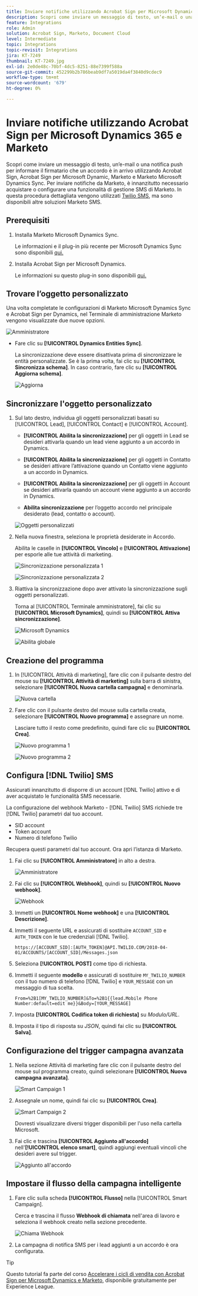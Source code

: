 ```yaml
---
title: Inviare notifiche utilizzando Acrobat Sign per Microsoft Dynamics 365 e Marketo
description: Scopri come inviare un messaggio di testo, un’e-mail o una notifica push per informare il firmatario che è in arrivo un accordo
feature: Integrations
role: Admin
solution: Acrobat Sign, Marketo, Document Cloud
level: Intermediate
topic: Integrations
topic-revisit: Integrations
jira: KT-7249
thumbnail: KT-7249.jpg
exl-id: 2e0de48c-70bf-4dc5-8251-88e7399f588a
source-git-commit: 452299b2b786beab9df7a5019da4f3840d9cdec9
workflow-type: tm+mt
source-wordcount: '679'
ht-degree: 0%

---
```


# Inviare notifiche utilizzando Acrobat Sign per Microsoft Dynamics 365 e Marketo

Scopri come inviare un messaggio di testo, un’e-mail o una notifica push per informare il firmatario che un accordo è in arrivo utilizzando Acrobat Sign, Acrobat Sign per Microsoft Dynamic, Marketo e Marketo Microsoft Dynamics Sync. Per inviare notifiche da Marketo, è innanzitutto necessario acquistare o configurare una funzionalità di gestione SMS di Marketo. In questa procedura dettagliata vengono utilizzati [Twilio SMS](https://launchpoint.marketo.com/twilio/twilio-sms-for-marketo/), ma sono disponibili altre soluzioni Marketo SMS.

## Prerequisiti

1. Installa Marketo Microsoft Dynamics Sync.

   Le informazioni e il plug-in più recente per Microsoft Dynamics Sync sono disponibili [qui.](https://experienceleague.adobe.com/docs/marketo/using/product-docs/crm-sync/microsoft-dynamics/marketo-plugin-releases-for-microsoft-dynamics.html)

1. Installa Acrobat Sign per Microsoft Dynamics.

   Le informazioni su questo plug-in sono disponibili [qui.](https://helpx.adobe.com/ca/sign/using/microsoft-dynamics-integration-installation-guide.html)

## Trovare l’oggetto personalizzato

Una volta completate le configurazioni di Marketo Microsoft Dynamics Sync e Acrobat Sign per Dynamics, nel Terminale di amministrazione Marketo vengono visualizzate due nuove opzioni.

![Amministratore](assets/adminTerminal.png)

* Fare clic su **[!UICONTROL Dynamics Entities Sync]**.

  La sincronizzazione deve essere disattivata prima di sincronizzare le entità personalizzate. Se è la prima volta, fai clic su **[!UICONTROL Sincronizza schema]**. In caso contrario, fare clic su **[!UICONTROL Aggiorna schema]**.

  ![Aggiorna](assets/refreshSchema.png)

## Sincronizzare l&#39;oggetto personalizzato

1. Sul lato destro, individua gli oggetti personalizzati basati su [!UICONTROL Lead], [!UICONTROL Contact] e [!UICONTROL Account].

   * **[!UICONTROL Abilita la sincronizzazione]** per gli oggetti in Lead se desideri attivarla quando un lead viene aggiunto a un accordo in Dynamics.

   * **[!UICONTROL Abilita la sincronizzazione]** per gli oggetti in Contatto se desideri attivare l’attivazione quando un Contatto viene aggiunto a un accordo in Dynamics.

   * **[!UICONTROL Abilita la sincronizzazione]** per gli oggetti in Account se desideri attivarla quando un account viene aggiunto a un accordo in Dynamics.

   * **Abilita sincronizzazione** per l’oggetto accordo nel principale desiderato (lead, contatto o account).

   ![Oggetti personalizzati](assets/enableSyncDynamics.png)

1. Nella nuova finestra, seleziona le proprietà desiderate in Accordo.

   Abilita le caselle in **[!UICONTROL Vincolo]** e **[!UICONTROL Attivazione]** per esporle alle tue attività di marketing.

   ![Sincronizzazione personalizzata 1](assets/entitySync1.png)

   ![Sincronizzazione personalizzata 2](assets/entitySync2.png)

1. Riattiva la sincronizzazione dopo aver attivato la sincronizzazione sugli oggetti personalizzati.

   Torna al [!UICONTROL Terminale amministratore], fai clic su **[!UICONTROL Microsoft Dynamics]**, quindi su **[!UICONTROL Attiva sincronizzazione]**.

   ![Microsoft Dynamics](assets/microsoftDynamics.png)

   ![Abilita globale](assets/enableGlobalDynamics.png)

## Creazione del programma

1. In [!UICONTROL Attività di marketing], fare clic con il pulsante destro del mouse su **[!UICONTROL Attività di marketing]** sulla barra di sinistra, selezionare **[!UICONTROL Nuova cartella campagna]** e denominarla.

   ![Nuova cartella](assets/newFolder.png)

1. Fare clic con il pulsante destro del mouse sulla cartella creata, selezionare **[!UICONTROL Nuovo programma]** e assegnare un nome.

   Lasciare tutto il resto come predefinito, quindi fare clic su **[!UICONTROL Crea]**.

   ![Nuovo programma 1](assets/newProgram1.png)

   ![Nuovo programma 2](assets/newProgram2.png)

## Configura [!DNL Twilio] SMS

Assicurati innanzitutto di disporre di un account [!DNL Twilio] attivo e di aver acquistato le funzionalità SMS necessarie.

La configurazione del webhook Marketo - [!DNL Twilio] SMS richiede tre [!DNL Twilio] parametri dal tuo account.

* SID account
* Token account
* Numero di telefono Twilio

Recupera questi parametri dal tuo account. Ora apri l’istanza di Marketo.

1. Fai clic su **[!UICONTROL Amministratore]** in alto a destra.

   ![Amministratore](assets/adminTab.png)

1. Fai clic su **[!UICONTROL Webhook]**, quindi su **[!UICONTROL Nuovo webhook]**.

   ![Webhook](assets/webhooks.png)

1. Immetti un **[!UICONTROL Nome webhook]** e una **[!UICONTROL Descrizione]**.

1. Immetti il seguente URL e assicurati di sostituire `ACCOUNT_SID` e `AUTH_TOKEN` con le tue credenziali [!DNL Twilio].

   ```
   https://[ACCOUNT_SID]:[AUTH_TOKEN]@API.TWILIO.COM/2010-04-01/ACCOUNTS/[ACCOUNT_SID]/Messages.json
   ```

1. Seleziona **[!UICONTROL POST]** come tipo di richiesta.

1. Immetti il seguente **modello** e assicurati di sostituire `MY_TWILIO_NUMBER` con il tuo numero di telefono [!DNL Twilio] e `YOUR_MESSAGE` con un messaggio di tua scelta.

   ```
   From=%2B1[MY_TWILIO_NUMBER]&To=%2B1{{lead.Mobile Phone Number:default=edit me}}&Body=[YOUR_MESSAGE]
   ```

1. Imposta **[!UICONTROL Codifica token di richiesta]** su *Modulo/URL*.

1. Imposta il tipo di risposta su *JSON*, quindi fai clic su **[!UICONTROL Salva]**.

## Configurazione del trigger campagna avanzata

1. Nella sezione Attività di marketing fare clic con il pulsante destro del mouse sul programma creato, quindi selezionare **[!UICONTROL Nuova campagna avanzata]**.

   ![Smart Campaign 1](assets/smartCampaign1.png)

1. Assegnale un nome, quindi fai clic su **[!UICONTROL Crea]**.

   ![Smart Campaign 2](assets/smartCampaign3.png)

   Dovresti visualizzare diversi trigger disponibili per l&#39;uso nella cartella Microsoft.

1. Fai clic e trascina **[!UICONTROL Aggiunto all&#39;accordo]** nell&#39;**[!UICONTROL elenco smart]**, quindi aggiungi eventuali vincoli che desideri avere sul trigger.

   ![Aggiunto all&#39;accordo](assets/addedToAgreementDynamics.png)

## Impostare il flusso della campagna intelligente

1. Fare clic sulla scheda **[!UICONTROL Flusso]** nella [!UICONTROL Smart Campaign].

   Cerca e trascina il flusso **Webhook di chiamata** nell&#39;area di lavoro e seleziona il webhook creato nella sezione precedente.

   ![Chiama Webhook](assets/callWebhook.png)

1. La campagna di notifica SMS per i lead aggiunti a un accordo è ora configurata.
>[!TIP]
>
>Questo tutorial fa parte del corso [Accelerare i cicli di vendita con Acrobat Sign per Microsoft Dynamics e Marketo](https://experienceleague.adobe.com/?recommended=Sign-U-1-2021.1), disponibile gratuitamente per Experience League.